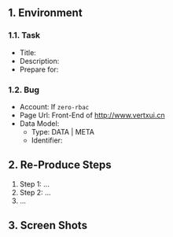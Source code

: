 ## 1. Environment

### 1.1. Task

* Title:
* Description:
* Prepare for:

### 1.2. Bug

* Account: If `zero-rbac`
* Page Url: Front-End of <http://www.vertxui.cn>
* Data Model:
    * Type:  DATA | META
    * Identifier:

## 2. Re-Produce Steps

1. Step 1: ...
2. Step 2: ...
3. ...

## 3. Screen Shots